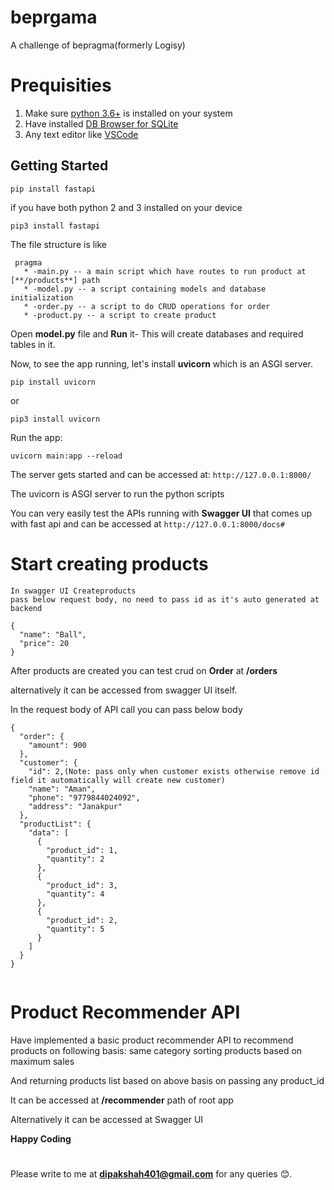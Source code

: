 # beprgama
A challenge of bepragma(formerly Logisy)

# Prequisities
1. Make sure [python 3.6+](https://www.python.org/downloads/) is installed on your system
2. Have installed [DB Browser for SQLite](https://sqlitebrowser.org/)
3. Any text editor like [VSCode](https://code.visualstudio.com/download)

## Getting Started

`pip install fastapi`

if you have both python 2 and 3 installed on your device

`pip3 install fastapi`

The file structure is like
```
 pragma
   * -main.py -- a main script which have routes to run product at [**/products**] path
   * -model.py -- a script containing models and database initialization
   * -order.py -- a script to do CRUD operations for order
   * -product.py -- a script to create product
  ```

Open **model.py** file and **Run** it- This will create databases and required tables in it.

Now, to see the app running, let's install **uvicorn** which is an ASGI server.

`pip install uvicorn`

or

`pip3 install uvicorn`


Run the app:

`uvicorn main:app --reload`

The server gets started and can be accessed at:
`http://127.0.0.1:8000/`

The uvicorn is ASGI server to run the python scripts


You can very easily test the APIs running with **Swagger UI** that comes up with fast api and can be accessed at
`http://127.0.0.1:8000/docs#`

# Start creating products

```
In swagger UI Createproducts
pass below request body, no need to pass id as it's auto generated at backend

{
  "name": "Ball",
  "price": 20
}

```

After products are created you can test crud on **Order** at **/orders**

alternatively it can be accessed from swagger UI itself.

In the request body of API call you can pass below body

```
{
  "order": {
    "amount": 900
  },
  "customer": {
    "id": 2,(Note: pass only when customer exists otherwise remove id field it automatically will create new customer)
    "name": "Aman",
    "phone": "9779844024092",
    "address": "Janakpur"
  },
  "productList": {
    "data": [
      {
        "product_id": 1,
        "quantity": 2
      },
      {
        "product_id": 3,
        "quantity": 4
      },
      {
        "product_id": 2,
        "quantity": 5
      }
    ]
  }
}


```



# Product Recommender API

Have implemented a basic product recommender API to recommend products on following basis:
same category
sorting products based on maximum sales

And returning products list based on above basis on passing any product_id


It can be accessed at **/recommender** path of root app

Alternatively it can be accessed at Swagger UI

**Happy Coding**

# 
Please write to me at **dipakshah401@gmail.com** for any queries 😊.





